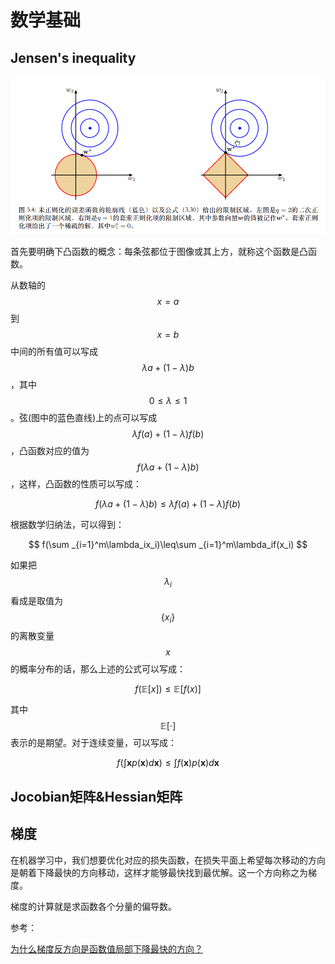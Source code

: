 # 数学基础

## Jensen's inequality

![](../.gitbook/assets/image%20%2810%29.png)

首先要明确下凸函数的概念：每条弦都位于图像或其上方，就称这个函数是凸函数。

从数轴的$$x=a$$到$$x=b$$中间的所有值可以写成$$\lambda a+(1-\lambda)b$$，其中$$0\leq \lambda \leq 1$$。弦\(图中的蓝色直线\)上的点可以写成$$\lambda f(a) +(1-\lambda)f(b)$$，凸函数对应的值为$$f(\lambda a +(1-\lambda)b)$$，这样，凸函数的性质可以写成：

$$
f(\lambda a +(1-\lambda)b)\leq\lambda f(a) +(1-\lambda)f(b)
$$

根据数学归纳法，可以得到：

$$
f(\sum _{i=1}^m\lambda_ix_i)\leq\sum _{i=1}^m\lambda_if(x_i)
$$

如果把$$\lambda_i$$看成是取值为$$\{x_i\}$$的离散变量$$x$$的概率分布的话，那么上述的公式可以写成：

$$
f(\mathbb{E}[x]) \leq \mathbb{E}[f(x)]
$$

其中$$\mathbb E[\cdot]$$表示的是期望。对于连续变量，可以写成：

$$
f\Big(\int \boldsymbol xp( \boldsymbol x) d \boldsymbol x\Big) \leq \int f( \boldsymbol x)p( \boldsymbol x)d \boldsymbol x
$$

## Jocobian矩阵&Hessian矩阵





## 梯度

在机器学习中，我们想要优化对应的损失函数，在损失平面上希望每次移动的方向是朝着下降最快的方向移动，这样才能够最快找到最优解。这一个方向称之为梯度。

梯度的计算就是求函数各个分量的偏导数。

参考：

[为什么梯度反方向是函数值局部下降最快的方向？](https://zhuanlan.zhihu.com/p/24913912)





